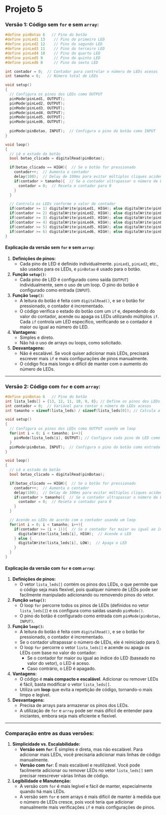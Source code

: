 # Projeto 5

### **Versão 1: Código sem `for` e sem `array`**:

```cpp
#define pinBotao 6   // Pino do botão
#define pinLed1 13    // Pino do primeiro LED
#define pinLed2 12    // Pino do segundo LED
#define pinLed3 11    // Pino do terceiro LED
#define pinLed4 10    // Pino do quarto LED
#define pinLed5 9     // Pino do quinto LED
#define pinLed6 8     // Pino do sexto LED

int contador = 0;  // Contador para controlar o número de LEDs acesos
int tamanho = 6;   // Número total de LEDs

void setup()
{
  // Configura os pinos dos LEDs como OUTPUT
  pinMode(pinLed1, OUTPUT);
  pinMode(pinLed2, OUTPUT);
  pinMode(pinLed3, OUTPUT);
  pinMode(pinLed4, OUTPUT);
  pinMode(pinLed5, OUTPUT);
  pinMode(pinLed6, OUTPUT);
  
  pinMode(pinBotao, INPUT);  // Configura o pino do botão como INPUT
}

void loop()
{
  // Lê o estado do botão
  bool botao_clicado = digitalRead(pinBotao);

  if(botao_clicado == HIGH){  // Se o botão for pressionado
    contador++;  // Aumenta o contador
    delay(100);  // Delay de 100ms para evitar múltiplos cliques acidentais
    if(contador > tamanho){  // Se o contador ultrapassar o número de LEDs
      contador = 0;  // Reseta o contador para 0
    }
  }

  // Controla os LEDs conforme o valor do contador
  if(contador >= 1) digitalWrite(pinLed1, HIGH); else digitalWrite(pinLed1, LOW);
  if(contador >= 2) digitalWrite(pinLed2, HIGH); else digitalWrite(pinLed2, LOW);
  if(contador >= 3) digitalWrite(pinLed3, HIGH); else digitalWrite(pinLed3, LOW);
  if(contador >= 4) digitalWrite(pinLed4, HIGH); else digitalWrite(pinLed4, LOW);
  if(contador >= 5) digitalWrite(pinLed5, HIGH); else digitalWrite(pinLed5, LOW);
  if(contador >= 6) digitalWrite(pinLed6, HIGH); else digitalWrite(pinLed6, LOW);
}
```

#### Explicação da versão sem `for` e sem `array`:

1. **Definições de pinos:**
   * Cada pino de LED é definido individualmente. `pinLed1`, `pinLed2`, etc., são usados para os LEDs, e `pinBotao` é usado para o botão.
2. **Função `setup()`:**
   * Cada pino de LED é configurado como saída (`OUTPUT`) individualmente, sem o uso de um loop. O pino do botão é configurado como entrada (`INPUT`).
3. **Função `loop()`:**
   * A leitura do botão é feita com `digitalRead()`, e se o botão for pressionado, o contador é incrementado.
   * O código verifica o estado do botão com um `if` e, dependendo do valor do contador, acende ou apaga os LEDs utilizando múltiplos `if`. Cada `if` controla um LED específico, verificando se o contador é maior ou igual ao número do LED.
4. **Vantagens:**
   * Simples e direto.
   * Não há o uso de arrays ou loops, como solicitado.
5. **Desvantagens:**
   * Não é escalável. Se você quiser adicionar mais LEDs, precisará escrever mais `if` e mais configurações de pinos manualmente.
   * O código fica mais longo e difícil de manter com o aumento do número de LEDs.

---

### **Versão 2: Código com `for` e com `array`**:

```cpp
#define pinBotao 6   // Pino do botão
int lista_leds[] = {13, 12, 11, 10, 9, 8}; // Define os pinos dos LEDs
int contador = 0;  // Variável para contar o número de LEDs acesos
int tamanho = sizeof(lista_leds) / sizeof(lista_leds[0]); // Calcula a quantidade de LEDs

void setup()
{
  // Configura os pinos dos LEDs como OUTPUT usando um loop
  for(int i = 0; i < tamanho; i++){
    pinMode(lista_leds[i], OUTPUT); // Configura cada pino de LED como saída
  }
  pinMode(pinBotao, INPUT);  // Configura o pino do botão como entrada
}

void loop()
{
  // Lê o estado do botão
  bool botao_clicado = digitalRead(pinBotao);

  if(botao_clicado == HIGH){  // Se o botão for pressionado
    contador++;  // Aumenta o contador
    delay(100);  // Delay de 100ms para evitar múltiplos cliques acidentais
    if(contador > tamanho){  // Se o contador ultrapassar o número de LEDs
      contador = 0;  // Reseta o contador para 0
    }
  }

  // Acende os LEDs de acordo com o contador usando um loop
  for(int i = 0; i < tamanho; i++){
    if(contador >= (i + 1)){  // Se o contador for maior ou igual ao índice do LED
      digitalWrite(lista_leds[i], HIGH);  // Acende o LED
    } else {
      digitalWrite(lista_leds[i], LOW);  // Apaga o LED
    }
  }
}
```

#### Explicação da versão com `for` e com `array`:

1. **Definições de pinos:**
   * O vetor `lista_leds[]` contém os pinos dos LEDs, o que permite que o código seja mais flexível, pois qualquer número de LEDs pode ser facilmente manipulado adicionando ou removendo pinos do vetor.
2. **Função `setup()`:**
   * O loop `for` percorre todos os pinos de LEDs (definidos no vetor `lista_leds[]`) e os configura como saídas usando `pinMode()`.
   * O pino do botão é configurado como entrada com `pinMode(pinBotao, INPUT)`.
3. **Função `loop()`:**
   * A leitura do botão é feita com `digitalRead()`, e se o botão for pressionado, o contador é incrementado.
   * Se o contador ultrapassar o número de LEDs, ele é reiniciado para 0.
   * O loop `for` percorre o vetor `lista_leds[]` e acende ou apaga os LEDs com base no valor do contador:
     * Se o contador for maior ou igual ao índice do LED (baseado no valor do vetor), o LED é aceso.
     * Caso contrário, o LED é apagado.
4. **Vantagens:**
   * O código é **mais compacto e escalável**. Adicionar ou remover LEDs é fácil, basta modificar o vetor `lista_leds[]`.
   * Utiliza um **loop** que evita a repetição de código, tornando-o mais limpo e legível.
5. **Desvantagens:**
   * Precisa de arrays para armazenar os pinos dos LEDs.
   * A utilização de `for` e `array` pode ser mais difícil de entender para iniciantes, embora seja mais eficiente e flexível.

---

### **Comparação entre as duas versões:**

1. **Simplicidade vs. Escalabilidade:**
   * **Versão sem `for`**: É simples e direta, mas não escalável. Para adicionar mais LEDs, você precisaria adicionar mais linhas de código manualmente.
   * **Versão com `for`**: É mais escalável e reutilizável. Você pode facilmente adicionar ou remover LEDs no vetor `lista_leds[]` sem precisar reescrever várias linhas de código.
2. **Legibilidade e Manutenção:**
   * A versão com `for` é mais legível e fácil de manter, especialmente quando há mais LEDs.
   * A versão sem `for` e sem arrays é mais difícil de manter à medida que o número de LEDs cresce, pois você teria que adicionar manualmente mais verificações `if` e mais configurações de pinos.
